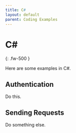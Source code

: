 ```yaml
---
title: C# 
layout: default
parent: Coding Examples
---
```


# C#
{: .fw-500 }

Here are some examples in C#.

## Authentication 

Do this.


## Sending Requests

Do something else.
